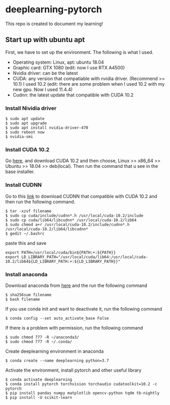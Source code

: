 # deeplearning-pytorch
This repo is created to document my learning!
## Start up with ubuntu apt
First, we have to set up the environment. The following is what I used.
- Operating system: Linux, apt: ubuntu 18.04
- Graphic card: GTX 1080 (edit: now I use RTX A4500)
- Nvidia driver: can be the latest
- CUDA: any version that compatiable with nvidia driver. (Recommend >= 10.1) I used 10.2 (edit: there are some problem when I used 10.2 with my new gpu. Now I used 11.4.4)
- Cudnn: the latest update that compatible with CUDA 10.2

### Install Nividia driver

```
$ sudo apt update
$ sudo apt upgrade
$ sudo apt install nvidia-driver-470
$ sudo reboot now
$ nvidia-smi
```
### Install CUDA 10.2
Go [here](https://developer.nvidia.com/cuda-downloads), and download CUDA 10.2 and then choose, Linux >> x86_64 >> Ubuntu >> 18.04 >> deb(local). Then run the command that u see in the base installer.
### Install CUDNN
Go to this [link](https://developer.nvidia.com/cudnn) to download CUDNN that compatible with CUDA 10.2 and then run the following command.
```
$ tar -xzvf filename
$ sudo cp cuda/include/cudnn*.h /usr/local/cuda-10.2/include
$ sudo cp cuda/lib64/libcudnn* /usr/local/cuda-10.2/lib64
$ sudo chmod a+r /usr/local/cuda-10.2/include/cudnn*.h /usr/local/cuda-10.2/lib64/libcudnn*
$ gedit ~/.bashrc
```
paste this and save
```
export PATH=/usr/local/cuda/bin${PATH:+:${PATH}}
export LD_LIBRARY_PATH="/usr/local/cuda/lib64:/usr/local/cuda-10.2/lib64${LD_LIBRARY_PATH:+:${LD_LIBRARY_PATH}}"
```
### Install anaconda
Download anaconda from [here](https://www.anaconda.com/products/individual#linux) and the run the following command
```
$ sha256sum filename
$ bash filename
```
If you use conda init and want to deactivate it, run the following command
```
$ conda config --set auto_activate_base False
```
If there is a problem with permission, run the following command
```
$ sudo chmod 777 -R ~/anaconda3/
$ sudo chmod 777 -R ~/.conda/
```
Create deeplearning environment in anaconda
```
$ conda create --name deeplearning python=3.7
```
Activate the environment, install pytorch and other useful library
```
$ conda activate deeplearning
$ conda install pytorch torchvision torchaudio cudatoolkit=10.2 -c pytorch
$ pip install pandas numpy matplotlib opencv-python tqdm tb-nightly
$ pip install -U scikit-learn
```

